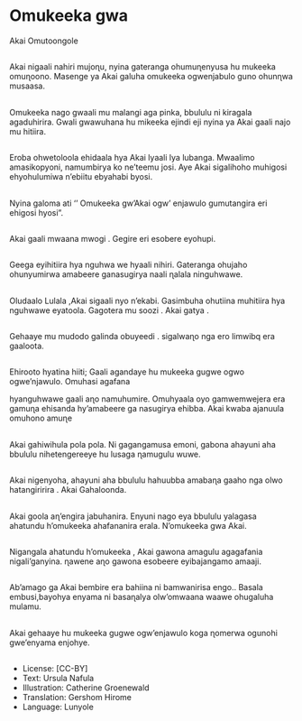 # Omukeeka gwa
Akai
Omutoongole

##
Akai nigaali nahiri
mujoɳu, nyina
gateranga
ohumuɳenyusa hu
mukeeka omuɳoono.
Masenge ya Akai
galuha omukeeka
ogwenjabulo guno
ohunɳwa musaasa.


##
Omukeeka nago gwaali
mu malangi aga pinka,
bbululu ni kiragala
agaduhirira.
Gwali gwawuhana hu
mikeeka ejindi eji nyina
ya Akai gaali najo mu
hitiira.


##
Eroba ohwetoloola
ehidaala hya Akai lyaali
lya lubanga.
Mwaalimo
amasikopyoni,
namumbirya ko
ne’teemu josi.
Aye Akai sigalihoho
muhigosi
ehyohulumiwa n’ebiitu
ebyahabi byosi.

##
Nyina galoma ati ‘’
Omukeeka gw’Akai
ogw’ enjawulo
gumutangira eri ehigosi
hyosi”.


##
Akai gaali mwaana
mwogi . Gegire eri
esobere eyohupi.


##
Geega eyihitiira hya
nguhwa we hyaali nihiri.
Gateranga ohujaho
ohunyumirwa
amabeere ganasugirya
naali ɳalala
ninguhwawe.


##
Oludaalo Lulala ,Akai
sigaali nyo n’ekabi.
Gasimbuha ohutiina
muhitiira hya
nguhwawe eyatoola.
Gagotera mu soozi .
Akai gatya .


##
Gehaaye mu mudodo
galinda obuyeedi .
sigalwaɳo nga ero
limwibq era gaaloota.


##
Ehirooto hyatina hiiti;
Gaali agandaye hu
mukeeka gugwe ogwo
ogwe’njawulo.
Omuhasi agafana


hyanguhwawe gaali aɳo
namuhumire.
Omuhyaala oyo
gamwemwejera era
gamuɳa ehisanda
hy’amabeere ga
nasugirya ehibba.
Akai kwaba ajanuula
omuhono amuɳe

##
Akai gahiwihula pola
pola.
Ni gagangamusa
emoni, gabona ahayuni
aha bbululu
nihetengereeye hu
lusaga ɳamugulu wuwe.


##
Akai nigenyoha,
ahayuni aha bbululu
hahuubba amabaɳa
gaaho nga olwo
hatangiririra .
Akai Gahaloonda.


##
Akai goola aɳ’engira
jabuhanira.
Enyuni nago eya
bbululu yalagasa
ahatundu h’omukeeka
ahafananira erala.
N’omukeeka gwa Akai.


##
Nigangala ahatundu
h’omukeeka , Akai
gawona amagulu
agagafania
nigali’ganyina.
ɳawene aɳo gawona
esobeere eyibajangamo
amaaji.


##
Ab’amago ga Akai
bembire era bahiina ni
bamwanirisa engo..
Basala embusi,bayohya
enyama ni basaɳalya
olw’omwaana waawe
ohugaluha mulamu.


##
Akai gehaaye hu
mukeeka gugwe
ogw’enjawulo koga
ɳomerwa ogunohi
gwe’enyama enjohye.


##
* License: [CC-BY]
* Text: Ursula Nafula
* Illustration: Catherine Groenewald
* Translation: Gershom Hirome
* Language: Lunyole
